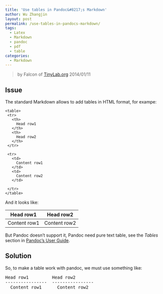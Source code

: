 ```yaml
---
title: 'Use tables in Pandoc&#8217;s Markdown'
author: Wu Zhangjin
layout: post
permalink: /use-tables-in-pandocs-markdown/
tags:
  - Latex
  - Markdown
  - pandoc
  - pdf
  - table
categories:
  - Markdown
---
```


> by Falcon of [TinyLab.org][2]
> 2014/01/11

## Issue

The standard Markdown allows to add tables in HTML format, for exampe:

    <table>
     <tr>
       <th>
         Head row1
       </th>
       <th>
         Head row2
       </th>
     </tr>
   
     <tr>
       <td>
         Content row1
       </td>
       <td>
         Content row2
       </td>
   
     </tr>
    </table>

And it looks like:

| Head row1    | Head row2    |
| ------------ | ------------ |
| Content row1 | Content row2 |

But Pandoc doesn&#8217;t support it, Pandoc need pure text table, see the *Tables* section in [Pandoc&#8217;s User Guide][3].

## Solution

So, to make a table work with pandoc, we must use something like:

<pre>Head row1         Head row2
----------------  ----------------
  Content row1      Content row2
</pre>





 [2]: http://tinylab.org
 [3]: http://johnmacfarlane.net/pandoc/README.html

